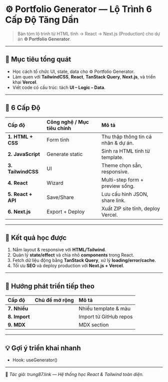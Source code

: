 # ⚙️ Portfolio Generator — Lộ Trình 6 Cấp Độ Tăng Dần

> Bản tóm lộ trình từ HTML tĩnh → React → Next.js (Production) cho dự án **⚙️ Portfolio Generator**.

---

## 🎯 Mục tiêu tổng quát

- Học cách tổ chức UI, state, data cho ⚙️ Portfolio Generator.  
- Làm quen với **TailwindCSS**, **React**, **TanStack Query**, **Next.js**, và triển khai **Vercel**.  
- Viết code có cấu trúc: tách **UI – Logic – Data**.

---

## 🧩 6 Cấp Độ

| Cấp độ | Công nghệ / Mục tiêu chính | Mô tả |
| :-- | :-- | :-- |
| **1. HTML + CSS** | Form tĩnh | Thu thập thông tin cá nhân & dự án. |
| **2. JavaScript** | Generate static | Sinh ra HTML tĩnh từ template. |
| **3. TailwindCSS** | UI | Theme chọn sẵn, responsive. |
| **4. React** | Wizard | Multi-step form + preview sống. |
| **5. React + API** | Save/Share | Lưu cấu hình JSON, share link. |
| **6. Next.js** | Export + Deploy | Xuất ZIP site tĩnh, deploy Vercel. |

---

## 🧠 Kết quả học được

1. Nắm layout & responsive với **HTML/Tailwind**.  
2. Quản lý **state/effect** và chia nhỏ **components** trong React.  
3. Fetch dữ liệu động bằng **TanStack Query**, xử lý **loading/error/cache**.  
4. Tối ưu **SEO** và deploy production với **Next.js + Vercel**.

---

## 🚀 Hướng phát triển tiếp theo

| Cấp độ | Chủ đề mở rộng | Mô tả |
| :-- | :-- | :-- |
| **7. Nhiều** |  | Nhiều template & màu |
| **8. Import** |  | Import từ GitHub repos |
| **9. MDX** |  | MDX section |

---

## 💡 Gợi ý triển khai nhanh

- Hook: useGenerator()

---

📌 _Tác giả: trung87.link — Hệ thống học React & Tailwind toàn diện._

